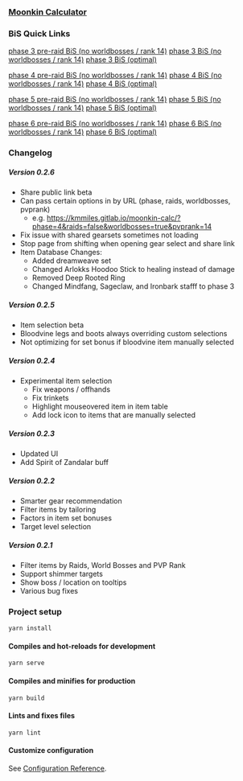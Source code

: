 ### [Moonkin Calculator](https://kmmiles.gitlab.io/moonkin-calc/)

### BiS Quick Links
[phase 3 pre-raid BiS (no worldbosses / rank 14)](https://kmmiles.gitlab.io/moonkin-calc/?phase=3&raids=false&worldbosses=false&pvprank=1)
[phase 3 BiS (no worldbosses / rank 14)](https://kmmiles.gitlab.io/moonkin-calc/?phase=3&raids=true&worldbosses=false&pvprank=1)
[phase 3 BiS (optimal)](https://kmmiles.gitlab.io/moonkin-calc/?phase=3&raids=true&worldbosses=true&pvprank=14)

[phase 4 pre-raid BiS (no worldbosses / rank 14)](https://kmmiles.gitlab.io/moonkin-calc/?phase=4&raids=false&worldbosses=false&pvprank=1)
[phase 4 BiS (no worldbosses / rank 14)](https://kmmiles.gitlab.io/moonkin-calc/?phase=4&raids=true&worldbosses=false&pvprank=1)
[phase 4 BiS (optimal)](https://kmmiles.gitlab.io/moonkin-calc/?phase=4&raids=true&worldbosses=true&pvprank=14)

[phase 5 pre-raid BiS (no worldbosses / rank 14)](https://kmmiles.gitlab.io/moonkin-calc/?phase=5&raids=false&worldbosses=false&pvprank=1)
[phase 5 BiS (no worldbosses / rank 14)](https://kmmiles.gitlab.io/moonkin-calc/?phase=5&raids=true&worldbosses=false&pvprank=1)
[phase 5 BiS (optimal)](https://kmmiles.gitlab.io/moonkin-calc/?phase=5&raids=true&worldbosses=true&pvprank=14)

[phase 6 pre-raid BiS (no worldbosses / rank 14)](https://kmmiles.gitlab.io/moonkin-calc/?phase=6&raids=false&worldbosses=false&pvprank=1)
[phase 6 BiS (no worldbosses / rank 14)](https://kmmiles.gitlab.io/moonkin-calc/?phase=6&raids=true&worldbosses=false&pvprank=1)
[phase 6 BiS (optimal)](https://kmmiles.gitlab.io/moonkin-calc/?phase=6&raids=true&worldbosses=true&pvprank=14)


### Changelog

##### Version 0.2.6
  - Share public link beta
  - Can pass certain options in by URL (phase, raids, worldbosses, pvprank)
    - e.g. https://kmmiles.gitlab.io/moonkin-calc/?phase=4&raids=false&worldbosses=true&pvprank=14
  - Fix issue with shared gearsets sometimes not loading
  - Stop page from shifting when opening gear select and share link
  - Item Database Changes:
    - Added dreamweave set
    - Changed Arlokks Hoodoo Stick to healing instead of damage
    - Removed Deep Rooted Ring
    - Changed Mindfang, Sageclaw, and Ironbark stafff to phase 3

##### Version 0.2.5
  - Item selection beta
  - Bloodvine legs and boots always overriding custom selections
  - Not optimizing for set bonus if bloodvine item manually selected

##### Version 0.2.4
  - Experimental item selection
    - Fix weapons / offhands 
    - Fix trinkets
    - Highlight mouseovered item in item table
    - Add lock icon to items that are manually selected
##### Version 0.2.3
  - Updated UI
  - Add Spirit of Zandalar buff

##### Version 0.2.2
  - Smarter gear recommendation
  - Filter items by tailoring
  - Factors in item set bonuses
  - Target level selection
  
##### Version 0.2.1
  - Filter items by Raids, World Bosses and PVP Rank
  - Support shimmer targets
  - Show boss / location on tooltips
  - Various bug fixes

### Project setup
```
yarn install
```

#### Compiles and hot-reloads for development
```
yarn serve
```

#### Compiles and minifies for production
```
yarn build
```

#### Lints and fixes files
```
yarn lint
```

#### Customize configuration
See [Configuration Reference](https://cli.vuejs.org/config/).
